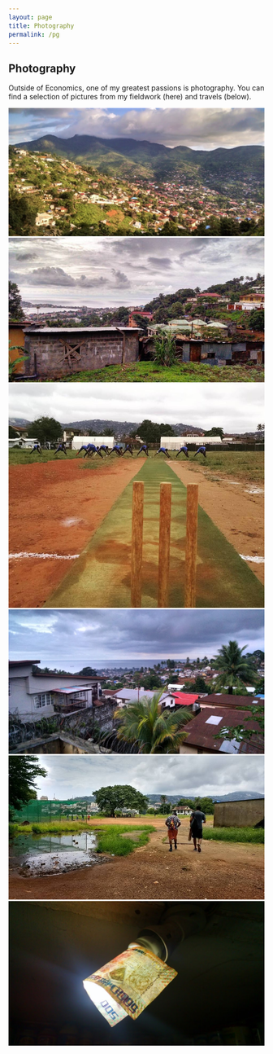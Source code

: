 ```yaml
---
layout: page
title: Photography
permalink: /pg
---
```


<h2>Photography</h2>
<p>Outside of Economics, one of my greatest passions is photography. 
You can find a selection of pictures from my fieldwork (here) and travels (below).</p>

<div class="photo-grid">
  <img src="/assets/photos/photo1.jpg" alt="photo1">
  <img src="/assets/photos/photo2.jpg" alt="photo2">
  <img src="/assets/photos/photo3.jpg" alt="photo3">
  <img src="/assets/photos/photo4.jpg" alt="photo4">
  <img src="/assets/photos/photo5.jpg" alt="photo5">
  <img src="/assets/photos/photo6.jpg" alt="photo6">
</div>
